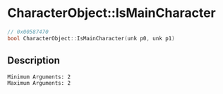 # CharacterObject::IsMainCharacter
```c
// 0x00587470
bool CharacterObject::IsMainCharacter(unk p0, unk p1)
```
## Description
```
Minimum Arguments: 2
Maximum Arguments: 2
```
